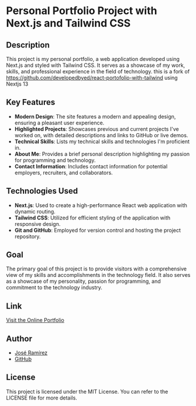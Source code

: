# Personal Portfolio Project with Next.js and Tailwind CSS

## Description
This project is my personal portfolio, a web application developed using Next.js and styled with Tailwind CSS. It serves as a showcase of my work, skills, and professional experience in the field of technology.
this is a fork of https://github.com/developedbyed/react-portofolio-with-tailwind using Nextjs 13

## Key Features
- **Modern Design**: The site features a modern and appealing design, ensuring a pleasant user experience.
- **Highlighted Projects**: Showcases previous and current projects I've worked on, with detailed descriptions and links to GitHub or live demos.
- **Technical Skills**: Lists my technical skills and technologies I'm proficient in.
- **About Me**: Provides a brief personal description highlighting my passion for programming and technology.
- **Contact Information**: Includes contact information for potential employers, recruiters, and collaborators.



## Technologies Used
- **Next.js**: Used to create a high-performance React web application with dynamic routing.
- **Tailwind CSS**: Utilized for efficient styling of the application with responsive design.
- **Git and GitHub**: Employed for version control and hosting the project repository.

## Goal
The primary goal of this project is to provide visitors with a comprehensive view of my skills and accomplishments in the technology field. It also serves as a showcase of my personality, passion for programming, and commitment to the technology industry.


## Link
[Visit the Online Portfolio](https://proud-desert-0b748c610.4.azurestaticapps.net)

## Author
- [José Ramírez](https://www.linkedin.com/in/josedramirez-50338a85)
- [GitHub](https://github.com/josed59)

## License
This project is licensed under the MIT License. You can refer to the LICENSE file for more details.

